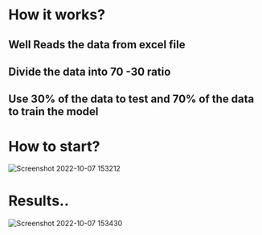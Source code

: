 # How it works?
## Well Reads the data from excel file
## Divide the data into 70 -30 ratio 
## Use 30% of the data to test and 70% of the data to train the model


# How to start?
![Screenshot 2022-10-07 153212](https://user-images.githubusercontent.com/76916192/194781378-ea037be8-7ace-4edc-b61d-a977fcec882a.png)


# Results..
![Screenshot 2022-10-07 153430](https://user-images.githubusercontent.com/76916192/194781407-393a52b9-bcde-4168-870a-bb290634d8c5.png)
